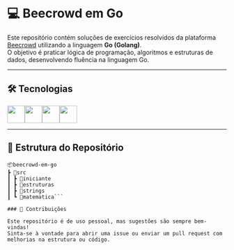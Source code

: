 # 💻 Beecrowd em Go

Este repositório contém soluções de exercícios resolvidos da plataforma [Beecrowd](https://www.beecrowd.com.br/) utilizando a linguagem **Go (Golang)**.  
O objetivo é praticar lógica de programação, algoritmos e estruturas de dados, desenvolvendo fluência na linguagem Go.

---

## 🛠 Tecnologias

<div style="display: flex; flex-wrap: wrap;">
  <img src="https://cdn.jsdelivr.net/gh/devicons/devicon/icons/go/go-original.svg" width="40px" />
  <img src="https://cdn.jsdelivr.net/gh/devicons/devicon/icons/git/git-original.svg" width="40px" />
  <img src="https://cdn.jsdelivr.net/gh/devicons/devicon/icons/github/github-original.svg" width="40px" />
  <img src="https://cdn.jsdelivr.net/gh/devicons/devicon/icons/vscode/vscode-original.svg" width="40px" />
</div>

---

## 📁 Estrutura do Repositório
```
📦beecrowd-em-go
┣ 📂src
┃ ┣ 📂iniciante
┃ ┣ 📂estruturas
┃ ┣ 📂strings
┃ ┗ 📂matematica```  

### 🤝 Contribuições

Este repositório é de uso pessoal, mas sugestões são sempre bem-vindas!
Sinta-se à vontade para abrir uma issue ou enviar um pull request com melhorias na estrutura ou código.

